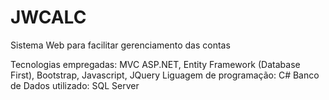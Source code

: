 # JWCALC
Sistema Web para facilitar gerenciamento das contas

Tecnologias empregadas: MVC ASP.NET, Entity Framework (Database First), Bootstrap, Javascript, JQuery
Liguagem de programação: C#
Banco de Dados utilizado: SQL Server

